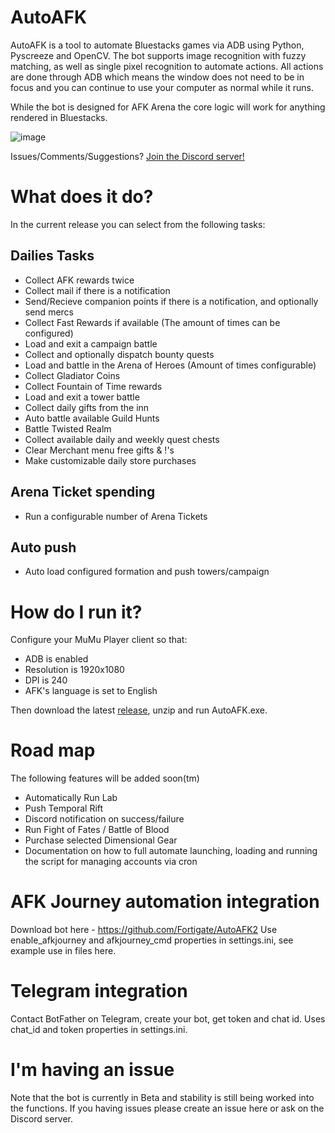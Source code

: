 # AutoAFK
AutoAFK is a tool to automate Bluestacks games via ADB using Python, Pyscreeze and OpenCV. The bot supports image recognition with fuzzy matching, as well as single pixel recognition to automate actions. All actions are done through ADB which means the window does not need to be in focus and you can continue to use your computer as normal while it runs.

While the bot is designed for AFK Arena the core logic will work for anything rendered in Bluestacks.

![image](https://github.com/Fortigate/AutoAFK/assets/46250387/9879407b-340a-485b-90e3-068e395dca34)


Issues/Comments/Suggestions? [Join the Discord server!](https://dsc.gg/floofpire)

# What does it do?
In the current release you can select from the following tasks:

## Dailies Tasks
* Collect AFK rewards twice
* Collect mail if there is a notification
* Send/Recieve companion points if there is a notification, and optionally send mercs
* Collect Fast Rewards if available (The amount of times can be configured)
* Load and exit a campaign battle
* Collect and optionally dispatch bounty quests
* Load and battle in the Arena of Heroes (Amount of times configurable)
* Collect Gladiator Coins
* Collect Fountain of Time rewards
* Load and exit a tower battle
* Collect daily gifts from the inn
* Auto battle available Guild Hunts
* Battle Twisted Realm
* Collect available daily and weekly quest chests
* Clear Merchant menu free gifts & !'s
* Make customizable daily store purchases

## Arena Ticket spending
* Run a configurable number of Arena Tickets
 
## Auto push
* Auto load configured formation and push towers/campaign


# How do I run it?
Configure your MuMu Player client so that:
* ADB is enabled
* Resolution is 1920x1080
* DPI is 240
* AFK's language is set to English

Then download the latest [release](https://github.com/Hammanek/AutoAFK/releases/), unzip and run AutoAFK.exe.

# Road map
The following features will be added soon(tm)
* Automatically Run Lab
* Push Temporal Rift
* Discord notification on success/failure
* Run Fight of Fates / Battle of Blood
* Purchase selected Dimensional Gear
* Documentation on how to full automate launching, loading and running the script for managing accounts via cron

# AFK Journey automation integration
Download bot here - https://github.com/Fortigate/AutoAFK2
Use enable_afkjourney and afkjourney_cmd properties in settings.ini, see example use in files here.

# Telegram integration
Contact BotFather on Telegram, create your bot, get token and chat id.
Uses chat_id and token properties in settings.ini.

# I'm having an issue
Note that the bot is currently in Beta and stability is still being worked into the functions. If you having issues please create an issue here or ask on the Discord server.
